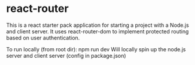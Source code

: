 # react-router
This is a react starter pack application for starting a project with a Node.js and client server. It uses react-router-dom to implement protected routing based on user authentication.

To run locally (from root dir): npm run dev
Will locally spin up the node.js server and client server (config in package.json)
